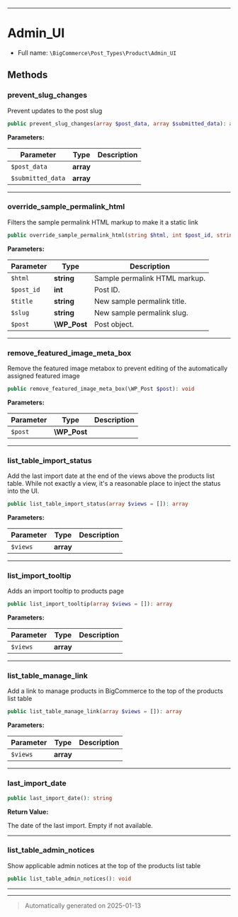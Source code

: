 ***

# Admin_UI





* Full name: `\BigCommerce\Post_Types\Product\Admin_UI`




## Methods


### prevent_slug_changes

Prevent updates to the post slug

```php
public prevent_slug_changes(array $post_data, array $submitted_data): array
```








**Parameters:**

| Parameter | Type | Description |
|-----------|------|-------------|
| `$post_data` | **array** |  |
| `$submitted_data` | **array** |  |





***

### override_sample_permalink_html

Filters the sample permalink HTML markup to make it a static link

```php
public override_sample_permalink_html(string $html, int $post_id, string $title, string $slug, \WP_Post $post): string
```








**Parameters:**

| Parameter | Type | Description |
|-----------|------|-------------|
| `$html` | **string** | Sample permalink HTML markup. |
| `$post_id` | **int** | Post ID. |
| `$title` | **string** | New sample permalink title. |
| `$slug` | **string** | New sample permalink slug. |
| `$post` | **\WP_Post** | Post object. |





***

### remove_featured_image_meta_box

Remove the featured image metabox to prevent
editing of the automatically assigned featured image

```php
public remove_featured_image_meta_box(\WP_Post $post): void
```








**Parameters:**

| Parameter | Type | Description |
|-----------|------|-------------|
| `$post` | **\WP_Post** |  |





***

### list_table_import_status

Add the last import date at the end of the views above the products
list table. While not exactly a view, it's a reasonable place
to inject the status into the UI.

```php
public list_table_import_status(array $views = []): array
```








**Parameters:**

| Parameter | Type | Description |
|-----------|------|-------------|
| `$views` | **array** |  |





***

### list_import_tooltip

Adds an import tooltip to products page

```php
public list_import_tooltip(array $views = []): array
```








**Parameters:**

| Parameter | Type | Description |
|-----------|------|-------------|
| `$views` | **array** |  |





***

### list_table_manage_link

Add a link to manage products in BigCommerce to the top
of the products list table

```php
public list_table_manage_link(array $views = []): array
```








**Parameters:**

| Parameter | Type | Description |
|-----------|------|-------------|
| `$views` | **array** |  |





***

### last_import_date



```php
public last_import_date(): string
```









**Return Value:**

The date of the last import. Empty if not available.




***

### list_table_admin_notices

Show applicable admin notices at the top of the products list table

```php
public list_table_admin_notices(): void
```












***


***
> Automatically generated on 2025-01-13

